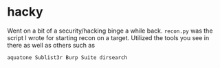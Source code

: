 # hacky
Went on a bit of a security/hacking binge a while back. `recon.py` was the script I wrote for starting recon on a target. 
Utilized the tools you see in there as well as others such as

`aquatone
Sublist3r
Burp Suite
dirsearch`
